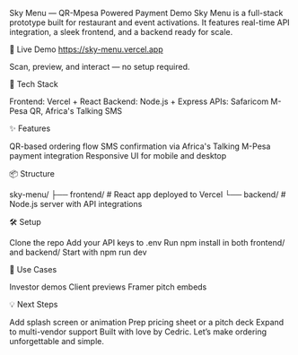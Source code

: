 Sky Menu — QR-Mpesa Powered Payment Demo
Sky Menu is a full-stack prototype built for restaurant and event activations. It features real-time API integration, a sleek frontend, and a backend ready for scale.

🚀 Live Demo
https://sky-menu.vercel.app

Scan, preview, and interact — no setup required.

🧩 Tech Stack

Frontend: Vercel + React
Backend: Node.js + Express
APIs: Safaricom M-Pesa QR, Africa's Talking SMS

✨ Features

QR-based ordering flow
SMS confirmation via Africa's Talking
M-Pesa payment integration
Responsive UI for mobile and desktop

📦 Structure

sky-menu/
├── frontend/   # React app deployed to Vercel
└── backend/    # Node.js server with API integrations

🛠 Setup

Clone the repo
Add your API keys to .env
Run npm install in both frontend/ and backend/
Start with npm run dev

🎯 Use Cases

Investor demos
Client previews
Framer pitch embeds

💡 Next Steps

Add splash screen or animation
Prep pricing sheet or a pitch deck
Expand to multi-vendor support
Built with love by Cedric. Let’s make ordering unforgettable and simple.